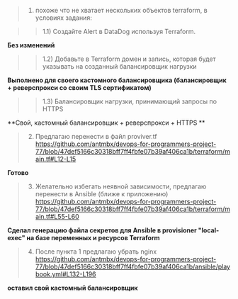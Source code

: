 > 1) похоже что не хватает нескольких объектов terraform, в условиях задания:

>> 1.1) Создайте Alert в DataDog используя Terraform.

**Без изменений**

>> 1.2) Добавьте в Terraform домен и запись, которая будет указывать на созданный балансировщик нагрузки

**Выполнено для своего кастомного балансировщика (балансировщик + реверспрокси со своим TLS сертификатом)**

>> 1.3) Балансировщик нагрузки, принимающий запросы по HTTPS

**Свой, кастомный балансировщик + реверспрокси + HTTPS
**

> 2) Предлагаю перенести в файл proviver.tf https://github.com/antmbx/devops-for-programmers-project-77/blob/47def5166c30318bff7ff4fbfe07b39af406ca1b/terraform/main.tf#L12-L15

**Готово**


> 3) Желательно избегать неявной зависимости, предлагаю перенести в Ansible (ближе к приложению) https://github.com/antmbx/devops-for-programmers-project-77/blob/47def5166c30318bff7ff4fbfe07b39af406ca1b/terraform/main.tf#L55-L60


**Сделал генерацию файла секретов для Ansible в provisioner "local-exec" на базе переменных и ресурсов Terraform**

> 4) После пункта 1 предлагаю убрать nginx https://github.com/antmbx/devops-for-programmers-project-77/blob/47def5166c30318bff7ff4fbfe07b39af406ca1b/ansible/playbook.yml#L132-L196

**оставил свой кастомный балансировщик**